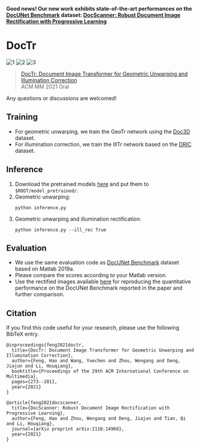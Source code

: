 **Good news! Our new work exhibits state-of-the-art performances on the [DocUNet Benchmark](https://www3.cs.stonybrook.edu/~cvl/docunet.html) dataset: 
[DocScanner: Robust Document Image Rectification with Progressive Learning](https://arxiv.org/pdf/2110.14968.pdf)**

# DocTr

![1](https://user-images.githubusercontent.com/50725551/144743905-2b81e3ab-f2f7-4eee-aa87-f37b740f6998.png)
![2](https://user-images.githubusercontent.com/50725551/144743916-2c0762d0-727f-4d9c-afb2-3161dbaea47a.png)
![3](https://user-images.githubusercontent.com/50725551/144743919-1ff821f1-f2b1-441b-a442-f29e05d08326.png)


> [DocTr: Document Image Transformer for Geometric Unwarping and Illumination Correction](https://arxiv.org/pdf/2110.12942.pdf)  
> ACM MM 2021 Oral

Any questions or discussions are welcomed!


## Training
- For geometric unwarping, we train the GeoTr network using the [Doc3D](https://github.com/fh2019ustc/doc3D-dataset) dataset.
- For illumination correction, we train the IllTr network based on the [DRIC](https://github.com/xiaoyu258/DocProj) dataset.

## Inference 
1. Download the pretrained models [here](https://drive.google.com/drive/folders/1eZRxnRVpf5iy3VJakJNTKWw5Zk9g-F_0?usp=sharing) and put them to `$ROOT/model_pretrained/`.
2. Geometric unwarping:
    ```
    python inference.py
    ```
3. Geometric unwarping and illumination rectification:
    ```
    python inference.py --ill_rec True
    ```

## Evaluation
- We use the same evaluation code as [DocUNet Benchmark](https://www3.cs.stonybrook.edu/~cvl/docunet.html) dataset based on Matlab 2019a. 
- Please compare the scores according to your Matlab version.
- Use the rectified images available [here](https://drive.google.com/drive/folders/1kJ34Nk18RVPwYK8mdfcQvU_67whD9tMe?usp=sharing) for reproducing the quantitative performance on the DocUNet Benchmark reported in the paper and further comparison.


## Citation

If you find this code useful for your research, please use the following BibTeX entry.

```
@inproceedings{feng2021doctr,
  title={DocTr: Document Image Transformer for Geometric Unwarping and Illumination Correction},
  author={Feng, Hao and Wang, Yuechen and Zhou, Wengang and Deng, Jiajun and Li, Houqiang},
  booktitle={Proceedings of the 29th ACM International Conference on Multimedia},
  pages={273--281},
  year={2021}
}
```

```
@article{feng2021docscanner,
  title={DocScanner: Robust Document Image Rectification with Progressive Learning},
  author={Feng, Hao and Zhou, Wengang and Deng, Jiajun and Tian, Qi and Li, Houqiang},
  journal={arXiv preprint arXiv:2110.14968},
  year={2021}
}
```
